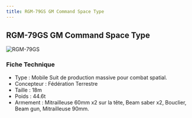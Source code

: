 ```yaml
---
title: RGM-79GS GM Command Space Type
---
```


RGM-79GS GM Command Space Type
------------------------------


![RGM-79GS](/images/stories/saga/gundam0080/ms/federation/RGM-79GS.PNG)


### Fiche Technique


* Type : Mobile Suit de production massive pour combat spatial.
* Concepteur : Fédération Terrestre
* Taille : 18m
* Poids : 44.6t
* Armement : Mitrailleuse 60mm x2 sur la tête, Beam saber x2, Bouclier, Beam gun, Mitrailleuse 90mm.
